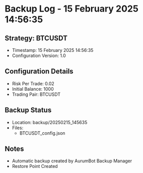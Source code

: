# Backup Log - 15 February 2025 14:56:35

## Strategy: BTCUSDT
- Timestamp: 15 February 2025 14:56:35
- Configuration Version: 1.0

## Configuration Details
- Risk Per Trade: 0.02
- Initial Balance: 1000
- Trading Pair: BTCUSDT

## Backup Status
- Location: backup/20250215_145635
- Files:
  - BTCUSDT_config.json
  
## Notes
- Automatic backup created by AurumBot Backup Manager
- Restore Point Created
